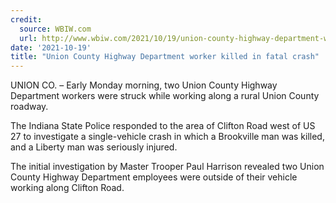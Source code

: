 ```yaml
---
credit:
  source: WBIW.com
  url: http://www.wbiw.com/2021/10/19/union-county-highway-department-worker-killed-in-fatal-crash/
date: '2021-10-19'
title: "Union County Highway Department worker killed in fatal crash"
---
```

UNION CO. – Early Monday morning, two Union County Highway Department workers were struck while working along a rural Union County roadway.

The Indiana State Police responded to the area of Clifton Road west of US 27 to investigate a single-vehicle crash in which a Brookville man was killed, and a Liberty man was seriously injured.

The initial investigation by Master Trooper Paul Harrison revealed two Union County Highway Department employees were outside of their vehicle working along Clifton Road.
